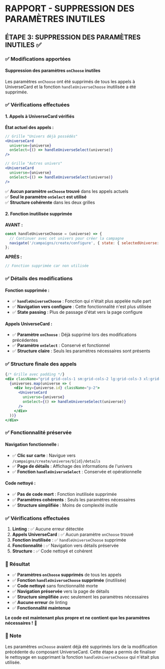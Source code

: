 # RAPPORT - SUPPRESSION DES PARAMÈTRES INUTILES

## ÉTAPE 3: SUPPRESSION DES PARAMÈTRES INUTILES ✅

### ✅ Modifications apportées

#### **Suppression des paramètres `onChoose` inutiles**

Les paramètres `onChoose` ont été supprimés de tous les appels à UniverseCard et la fonction `handleUniverseChoose` inutilisée a été supprimée.

### ✅ Vérifications effectuées

#### **1. Appels à UniverseCard vérifiés**

**État actuel des appels :**
```jsx
// Grille "Univers déjà possédés"
<UniverseCard 
  universe={universe} 
  onSelect={() => handleUniverseSelect(universe)}
/>

// Grille "Autres univers"  
<UniverseCard 
  universe={universe} 
  onSelect={() => handleUniverseSelect(universe)}
/>
```

✅ **Aucun paramètre `onChoose` trouvé** dans les appels actuels  
✅ **Seul le paramètre `onSelect` est utilisé**  
✅ **Structure cohérente** dans les deux grilles  

#### **2. Fonction inutilisée supprimée**

**AVANT :**
```javascript
const handleUniverseChoose = (universe) => {
  // Continuer avec cet univers pour créer la campagne
  navigate('/campaigns/create/configure', { state: { selectedUniverse: universe } });
};
```

**APRÈS :**
```javascript
// Fonction supprimée car non utilisée
```

### ✅ Détails des modifications

#### **Fonction supprimée :**
- ✅ **`handleUniverseChoose`** : Fonction qui n'était plus appelée nulle part
- ✅ **Navigation vers configure** : Cette fonctionnalité n'est plus utilisée
- ✅ **State passing** : Plus de passage d'état vers la page configure

#### **Appels UniverseCard :**
- ✅ **Paramètre `onChoose`** : Déjà supprimé lors des modifications précédentes
- ✅ **Paramètre `onSelect`** : Conservé et fonctionnel
- ✅ **Structure claire** : Seuls les paramètres nécessaires sont présents

### ✅ Structure finale des appels

```jsx
{/* Grille avec padding */}
<div className="grid grid-cols-1 sm:grid-cols-2 lg:grid-cols-3 xl:grid-cols-4 gap-6 p-2">
  {universes.map(universe => (
    <div key={universe.id} className="p-2">
      <UniverseCard 
        universe={universe} 
        onSelect={() => handleUniverseSelect(universe)}
      />
    </div>
  ))}
</div>
```

### ✅ Fonctionnalité préservée

#### **Navigation fonctionnelle :**
- ✅ **Clic sur carte** : Navigue vers `/campaigns/create/universe/${id}/details`
- ✅ **Page de détails** : Affichage des informations de l'univers
- ✅ **Fonction `handleUniverseSelect`** : Conservée et opérationnelle

#### **Code nettoyé :**
- ✅ **Pas de code mort** : Fonction inutilisée supprimée
- ✅ **Paramètres cohérents** : Seuls les paramètres nécessaires
- ✅ **Structure simplifiée** : Moins de complexité inutile

### ✅ Vérifications effectuées

1. **Linting** : ✅ Aucune erreur détectée
2. **Appels UniverseCard** : ✅ Aucun paramètre `onChoose` trouvé
3. **Fonction inutilisée** : ✅ `handleUniverseChoose` supprimée
4. **Fonctionnalité** : ✅ Navigation vers détails préservée
5. **Structure** : ✅ Code nettoyé et cohérent

### 🎯 Résultat

- ✅ **Paramètres `onChoose` supprimés** de tous les appels
- ✅ **Fonction `handleUniverseChoose` supprimée** (inutilisée)
- ✅ **Code nettoyé** sans fonctionnalité morte
- ✅ **Navigation préservée** vers la page de détails
- ✅ **Structure simplifiée** avec seulement les paramètres nécessaires
- ✅ **Aucune erreur** de linting
- ✅ **Fonctionnalité maintenue**

**Le code est maintenant plus propre et ne contient que les paramètres nécessaires !** 🧹

### 📝 Note

Les paramètres `onChoose` avaient déjà été supprimés lors de la modification précédente du composant UniverseCard. Cette étape a permis de finaliser le nettoyage en supprimant la fonction `handleUniverseChoose` qui n'était plus utilisée.

